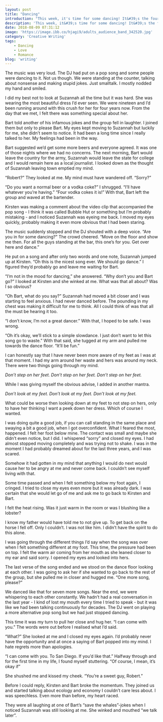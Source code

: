 ```yaml
---
layout: post
title: "Dancing"
introduction: "This week, it's time for some dancing! It&#39;s the fourth exercise from a creative writing prompts list. It was difficult for me coming up with something for this subject. Dancing is not something I do a lot."
description: 'This week, it&#39;s time for some dancing! It&#39;s the fourth exercise from <a href="https://thinkwritten.com/365-creative-writing-prompts/">a creative writing prompts list</a>. It was difficult for me coming up with something for this subject. Dancing is not something I do a lot.'
date: 2018-08-09 07:31:12
image: 'https://image.ibb.co/hjagi9/adults_audience_band_342520.jpg'
category: 'Creative Writing'
tags:
    - Dancing
    - Love
    - Romance
blog: 'writing'
---
```

The music was very loud. The DJ had put on a pop song and some people were dancing to it. Not us though. We were standing at the counter, talking about nonsense and making stupid jokes. Just smalltalk. I mostly nodded my hand and smiled.
 
I did my best not to look at Suzannah all the time but it was hard. She was wearing the most beautiful dress I’d ever seen. We were nineteen and I’d been running around with this crush for her for four years now. From the day that we met, I felt there was something special about her.

Bart told another of his infamous jokes and the group fell in laughter. I joined them but only to please Bart. My eyes kept moving to Suzannah but luckily for me, she didn’t seem to notice. It had been a long time since I really talked to her. My feelings had been in the way.

Bart suggested we’d get some more beers and everyone agreed. It was one of those nights where we had no concerns. The next morning, Bart would leave the country for the army, Suzannah would leave the state for college and I would remain here as a local journalist. I looked down as the thought of Suzannah leaving town emptied my mind.

“Robert?” They looked at me. My mind must have wandered off. “Sorry?”
 
“Do you want a normal beer or a vodka coke?” I shrugged. “I’ll have whatever you’re having.” “Four vodka cokes it is!” With that, Bart left the group and waved at the bartender.

Kirsten was making a comment about the video clip that accompanied the pop song - I think it was called Bubble Hut or something but I’m probably mistaking - and I noticed Suzannah was eyeing me back. I moved my eyes quickly, probably making it even more obvious that I had been staring.
 
The music suddenly stopped and the DJ shouted with a deep voice. “Are you in for some dancing?” The crowd cheered. “Move on the floor and show me then. For all the guys standing at the bar, this one’s for you. Get over here and dance.”

He put on a song and after only two words and one note, Suzannah jumped up at Kirsten. “Oh this is the nicest song ever. We should go dance.” I figured they’d probably go and leave me waiting for Bart.
 
“I’m not in the mood for dancing,” she answered. “Why don’t you and Bart go?” I looked at Kirsten and she winked at me. What was that all about? Was I so obvious?

“Oh Bart, what do you say?” Suzannah had moved a bit closer and I was starting to feel anxious. I had never danced before. The pounding in my chest was making it difficult for me to think. All I could think of was that all the must be hearing it too.

“I don’t know, I’m not a great dancer.” With that, I hoped to be safe. I was wrong.

“Oh it’s okay, we’ll stick to a simple slowdance. I just don’t want to let this song go to waste.” With that said, she tugged at my arm and pulled me towards the dance floor. “It’ll be fun.”

I can honestly say that I have never been more aware of my feet as I was at that moment. I had my arm around her waste and hers was around my neck. There were two things going through my mind.
 
<em>Don’t step on her feet. Don’t step on her feet. Don’t step on her feet.</em>

While I was giving myself the obvious advise, I added in another mantra.

<em>Don’t look at my feet. Don’t look at my feet. Don’t look at my feet.</em>

What could be worse then looking down at my feet to not step on hers, only to have her thinking I want a peek down her dress. Which of course I wanted.
 
I was doing quite a good job, if you can call standing in the same place and swaying a bit a good job, when I got overconfident. What I feared the most, happened. I felt her foot below mine. The contact was small and maybe she didn’t even notice, but I did. I whispered “sorry” and closed my eyes. I had almost stopped moving completely and was trying not to shake. I was in the moment I had probably dreamed about for the last three years, and I was scared.
 
Somehow it had gotten in my mind that anything I would do next would cause her to be angry at me and never come back. I couldn’t see myself living with that.
 
Some time passed and when I felt something below my foot again, I cringed. I tried to close my eyes even more but it was already dark. I was certain that she would let go of me and ask me to go back to Kirsten and Bart.
 
I felt the heat rising. Was it just warm in the room or was I blushing like a lobster?

I know my father would have told me to not give up. To get back on the horse I fell off. Only I couldn’t. I was not like him. I didn’t have the spirit to do this alone.
 
I was going through the different things I’d say when the song was over when I felt something different at my foot. This time, the pressure had been on top. I felt the warm air coming from her mouth as she leaned closer to my ear and said sorry. I opened my eyes and looked into hers.
 
The last verse of the song ended and we stood on the dance floor looking at each other. I was going to ask her if she wanted to go back to the rest of the group, but she pulled me in closer and hugged me. “One more song, please?”

We danced like that for seven more songs. Near the end, we were whispering to each other constantly. We hadn’t had a real conversation in the last year - I kind of lost my mouth every time I tried to speak - but it was like we had been talking continuously for decades. The DJ went on playing a more alternative pop song but we had just stopped dancing.
 
This time it was my turn to pull her close and hug her. “I can come with you.” The words were out before I realised what I’d said.

“What?” She looked at me and I closed my eyes again. I’d probably never have the opportunity and at once a saying of Bart popped into my mind. I hate regrets more than apologies.

“I can come with you. To San Diego. If you’d like that.” Halfway through and for the first time in my life, I found myself stuttering. “Of course, I mean, it’s okay if”

She shushed me and kissed my cheek. “You’re a sweet guy, Robert.”

Before I could reply, Kirsten and Bart broke the momentum. They joined us and started talking about ecology and economy I couldn’t care less about. I was speechless. Even more than before, my heart raced.
 
They were all laughing at one of Bart’s “save the whales”-jokes when I noticed Suzannah was still looking at me. She winked and mouthed “we talk later”.

